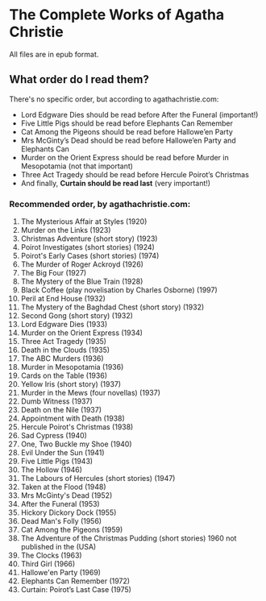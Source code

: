 # The Complete Works of Agatha Christie

All files are in epub format.

## What order do I read them?

There's no specific order, but according to agathachristie.com:
* Lord Edgware Dies should be read before After the Funeral (important!)
* Five Little Pigs should be read before Elephants Can Remember
* Cat Among the Pigeons should be read before Hallowe’en Party
* Mrs McGinty’s Dead should be read before Hallowe’en Party and Elephants Can
* Murder on the Orient Express should be read before Murder in Mesopotamia (not that important)
* Three Act Tragedy should be read before Hercule Poirot’s Christmas
* And finally, **Curtain should be read last** (very important!)

### Recommended order, by agathachristie.com:
<ol>
	<li>The Mysterious Affair at Styles (1920)</li>
	<li>Murder on the Links (1923)</li>
	<li>Christmas Adventure (short story) (1923)</li>
	<li>Poirot Investigates (short stories) (1924)</li>
	<li>Poirot's Early Cases (short stories) (1974)</li>
	<li>The Murder of Roger Ackroyd (1926)</li>
	<li>The Big Four (1927)</li>
	<li>The Mystery of the Blue Train (1928)</li>
	<li>Black Coffee (play novelisation by Charles Osborne) (1997)</li>
	<li>Peril at End House (1932)</li>
	<li>The Mystery of the Baghdad Chest (short story) (1932)</li>
	<li>Second Gong (short story) (1932)</li>
	<li>Lord Edgware Dies (1933)</li>
	<li>Murder on the Orient Express (1934)</li>
	<li>Three Act Tragedy (1935)</li>
	<li>Death in the Clouds (1935)</li>
	<li>The ABC Murders (1936)</li>
	<li>Murder in Mesopotamia (1936)</li>
	<li>Cards on the Table (1936)</li>
	<li>Yellow Iris (short story) (1937)</li>
	<li>Murder in the Mews (four novellas) (1937)</li>
	<li>Dumb Witness (1937)</li>
	<li>Death on the Nile (1937)</li>
	<li>Appointment with Death (1938)</li>
	<li>Hercule Poirot's Christmas (1938)</li>
	<li>Sad Cypress (1940)</li>
	<li>One, Two Buckle my Shoe (1940)</li>
	<li>Evil Under the Sun (1941)</li>
	<li>Five Little Pigs (1943)</li>
	<li>The Hollow (1946)</li>
	<li>The Labours of Hercules (short stories) (1947)</li>
	<li>Taken at the Flood (1948)</li>
	<li>Mrs McGinty's Dead (1952)</li>
	<li>After the Funeral (1953)</li>
	<li>Hickory Dickory Dock (1955)</li>
	<li>Dead Man's Folly (1956)</li>
	<li>Cat Among the Pigeons (1959)</li>
	<li>The Adventure of the Christmas Pudding (short stories) 1960 not published in the (USA)</li>
	<li>The Clocks (1963)</li>
	<li>Third Girl (1966)</li>
	<li>Hallowe'en Party (1969)</li>
	<li>Elephants Can Remember (1972)</li>
	<li>Curtain: Poirot’s Last Case (1975)</li>
</ol>